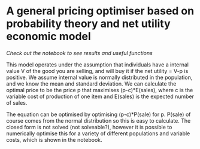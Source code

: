# A general pricing optimiser based on probability theory and net utility economic model
*Check out the notebook to see results and useful functions*

This model operates under the assumption that individuals have a internal value V of the good you are selling, and will buy it if the net utility = V-p is positive.
We assume internal value is normally distributed in the population, and we know the mean and standard deviation.
We can calculate the optimal price to be the price p that maximises (p-c)*E(sales), where c is the variable cost of production of one item and E(sales) is the expected number of sales.

The equation can be optimised by optimising (p-c)*P(sale) for p. P(sale) of course comes from the normal distribution so this is easy to calculate. The closed form is not solved (not solveable?), however it is possible to numerically optimise this for a variety of different populations and variable costs, which is shown in the notebook.

